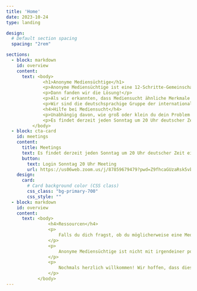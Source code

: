 ```yaml
---
title: 'Home'
date: 2023-10-24
type: landing

design:
  # Default section spacing
  spacing: "2rem"

sections:
  - block: markdown
    id: overview
    content:
      text: <body>
              <h1>Anonyme Mediensüchtige</h1>
              <p>Anonyme Mediensüchtige ist eine 12-Schritte-Gemeinschaft von Menschen, die sich gegenseitig bei der Genesung von der zwanghaften Nutzung aller Medien unterstützen. Wir freuen uns, dass du uns gefunden hast. Wie du suchten auch wir nach einem Ausweg aus dem Medienwahnsinn. Wir probierten eine Strategie nach der anderen aus, um unsere Mediensucht zu heilen, fielen aber immer wieder in zwanghaftes, obsessives Verhalten zurück.</p>
              <p>Dann fanden wir die Lösung!</p>
              <p>Als wir erkannten, dass Mediensucht ähnliche Merkmale wie Alkohol- oder Drogensucht aufweist, begannen wir, die bewährten Anweisungen der Gründer der Anonymen Alkoholiker anzuwenden. Diese Methode hat sich für uns als äußerst effektiv erwiesen. Wir heißen dich herzlich willkommen bei den Anonymen Mediensüchtigen und freuen uns, dich auf deinem Weg zur Genesung begleiten zu dürfen.</p>
              <p>Wir sind die deutschsprachige Gruppe der internationalen Gemeinschaft Media Addicts Anonymous. Wir unterstützen alle Formen der Genesung von Mediensucht. Das beinhaltet Abstinenz von elektronischen und sozialen Medien, Handys, Streaming von Video- oder Audioinhalten, Videospielen, Nachrichten, Musik, Pornografie, Dating-Apps und Büchern, sowie von Online-Recherche, Online-Shopping oder anderen zwanghaften Aktivitäten im Zusammenhang mit Medien.</p>
              <h4>Hilfe bei Mediensucht</h4>
              <p>Unabhängig davon, wie groß oder klein du dein Problem empfindest, ermutigen wir dich, an einem unserer Meetings teilzunehmen. Sie sind kostenlos und offen für alle, die mit zwanghafter Mediennutzung zu kämpfen haben. Unsere Meetings sind sicher, vertraulich und anonym. Die Anonymen Mediensüchtigen sind äußerst vielfältig, und unsere Meetings umfassen Mitglieder aller Altersgruppen, Geschlechter und ethnischen Hintergründe.</p>
              <p>Es findet derzeit jeden Sonntag um 20 Uhr deutscher Zeit ein Meeting auf Zoom statt. Zusätzlich zu unserem deutschsprachigen Treffen kannst du auch unseren vollständigen Zeitplan der internationalen Treffen einsehen.</p>
          </body>
  - block: cta-card
    id: meetings
    content:
      title: Meetings
      text: Es findet derzeit jeden Sonntag um 20 Uhr deutscher Zeit ein Meeting der Anonymen Mediensüchtigen auf Zoom statt. Zusätzlich zu unserem deutschsprachigen Treffen kannst Du auch unseren vollständigen [Zeitplan](https://www.mediaaddictsanonymous.org/meetings) der internationalen Treffen einsehen.
      button:
        text: Login Sonntag 20 Uhr Meeting
        url: https://us06web.zoom.us/j/87859679479?pwd=Z9fhcaGUzaRsk5vbMjhH2Ts7nsb8T4.1
    design:
      card:
        # Card background color (CSS class)
        css_class: "bg-primary-700"
        css_style: ""
  - block: markdown
    id: overview
    content:
      text: <body>
                <h4>Ressourcen</h4>  
                <p>
                    Falls du dich fragst, ob du möglicherweise eine Medienabhängigkeit hast, kannst du unseren Fragebogen zur Mediensucht durchsehen. Du kannst auch mehr über Anonyme Mediensüchtige erfahren, indem du unseren Leitfaden für Neue liest oder unsere Werkzeuge der Genesung ausprobierst.
                </p>
                <p>
                    Anonyme Mediensüchtige ist nicht mit irgendeiner politischen Agenda, Religion oder externen Interessen verbunden. Wir sind vollständig selbsttragend und kostenlos für alle, die unsere Hilfe benötigen. Unser einziges Ziel ist es, von zwanghaftem Medienkonsum abzusehen und anderen zu helfen, Freiheit von dieser Abhängigkeit zu finden.
                </p>
                <p>
                    Nochmals herzlich willkommen! Wir hoffen, dass diese Gemeinschaft dir die Unterstützung bieten kann, die du für deine Genesung von Mediensucht benötigst. Bitte zögere nicht, zu unseren Meetings zu kommen, wenn du Fragen hast.
                </p>
            </body>
---
```

